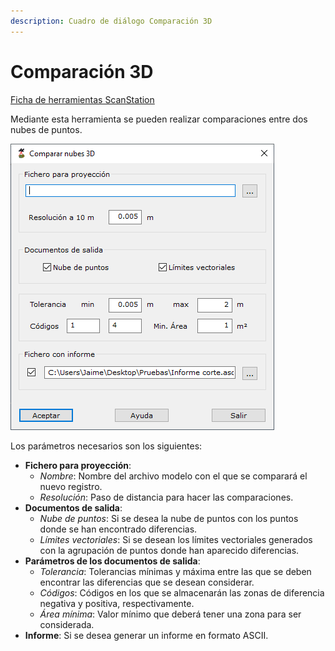 ```yaml
---
description: Cuadro de diálogo Comparación 3D
---
```


# Comparación 3D

[Ficha de herramientas ScanStation](../fichas-de-herramientas/ficha-de-herramientas-scanstation.md)

Mediante esta herramienta se pueden realizar comparaciones entre dos nubes de puntos.

![Cuadro de di&#xE1;logo Comparar nubes 3D](../../.gitbook/assets/image%20%2835%29.png)

Los parámetros necesarios son los siguientes:

* **Fichero para proyección**:
  * _Nombre_: Nombre del archivo modelo con el que se comparará el nuevo registro.
  * _Resolución_: Paso de distancia para hacer las comparaciones.
* **Documentos de salida**:
  * _Nube de puntos_: Si se desea la nube de puntos con los puntos donde se han encontrado diferencias.
  * _Límites vectoriales_: Si se desean los límites vectoriales generados con la agrupación de puntos donde han aparecido diferencias.
* **Parámetros de los documentos de salida**:
  * _Tolerancia_: Tolerancias mínimas y máxima entre las que se deben encontrar las diferencias que se desean considerar.
  * _Códigos_: Códigos en los que se almacenarán las zonas de diferencia negativa y positiva, respectivamente.
  * _Área mínima_: Valor mínimo que deberá tener una zona para ser considerada.
* **Informe**: Si se desea generar un informe en formato ASCII.


